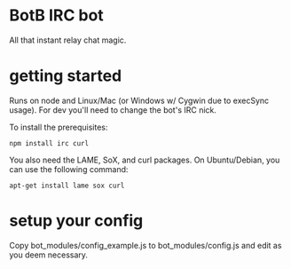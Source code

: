 # BotB IRC bot
All that instant relay chat magic.

# getting started
Runs on node and Linux/Mac (or Windows w/ Cygwin due to execSync usage). For dev you'll need to change the bot's IRC nick.

To install the prerequisites:

``npm install irc curl``

You also need the LAME, SoX, and curl packages. On Ubuntu/Debian, you can use the following command:

``apt-get install lame sox curl``

# setup your config
Copy bot_modules/config_example.js to bot_modules/config.js and edit as you deem necessary.
